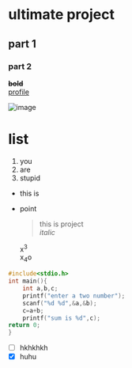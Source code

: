 # ultimate project
## part 1
### part 2
~~**bold**~~\
[profile](https://github.com/AbdulMajidMalik/busy/edit/main/README.md "google")

![image](https://www.google.com/url?sa=i&url=https%3A%2F%2Fwww.mrflag.com%2Fproduct%2Fpakistan-professional-quality-flag%2F&psig=AOvVaw0YUsvR-r2CEzA5s9IXTf55&ust=1756785196704000&source=images&cd=vfe&opi=89978449&ved=0CBEQjRxqFwoTCPjwo43Vto8DFQAAAAAdAAAAABAE)
# list
1. you
2. are
3. stupid
- this  is
- point
  > this is project\
  > _italic_

  x<sup>3</sup>\
  x<sub>4</sub>o
```c
#include<stdio.h>
int main(){
	int a,b,c;
	printf("enter a two number");
	scanf("%d %d",&a,&b);
	c=a+b;
	printf("sum is %d",c);
return 0;
}
```
- [ ] hkhkhkh
- [x] huhu 
